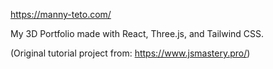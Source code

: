 https://manny-teto.com/

My 3D Portfolio made with React, Three.js, and Tailwind CSS.

(Original tutorial project from: https://www.jsmastery.pro/)
